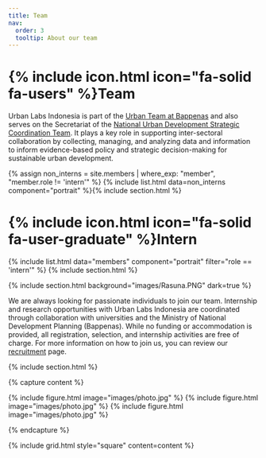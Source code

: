 ```yaml
---
title: Team
nav:
  order: 3
  tooltip: About our team
---
```


# {% include icon.html icon="fa-solid fa-users" %}Team

Urban Labs Indonesia is part of the [Urban Team at Bappenas](https://peraturan.bpk.go.id/Details/316731/permen-ppnkepala-bappenas-no-2-tahun-2025) and also serves on the Secretariat of the [National Urban Development Strategic Coordination Team](https://jdih.bappenas.go.id/peraturan/detailperaturan/2610/keputusan-menteri-ppn-kepala-bappenas-nomor-kep-67-m-ppn-hk-06--tahun-2021#:~:text=KEPUTUSAN%20MENTERI%20PPN/KEPALA%20BAPPENAS,Koordinasi%20Strategis%20Pembangunan%20Perkotaan%20Nasional). It plays a key role in supporting inter-sectoral collaboration by collecting, managing, and analyzing data and information to inform evidence-based policy and strategic decision-making for sustainable urban development.

{% assign non_interns = site.members | where_exp: "member", "member.role != 'intern'" %}
{% include list.html data=non_interns component="portrait" %}{% include section.html %}

# {% include icon.html icon="fa-solid fa-user-graduate" %}Intern
{% include list.html data="members" component="portrait" filter="role == 'intern'" %}
{% include section.html %}

{% include section.html background="images/Rasuna.PNG" dark=true %}

We are always looking for passionate individuals to join our team. Internship and research opportunities with Urban Labs Indonesia are coordinated through collaboration with universities and the Ministry of National Development Planning (Bappenas). While no funding or accommodation is provided, all registration, selection, and internship activities are free of charge. 
For more information on how to join us, you can review our [recruitment](/apply/) page. 

{% include section.html %}

{% capture content %}

{% include figure.html image="images/photo.jpg" %}
{% include figure.html image="images/photo.jpg" %}
{% include figure.html image="images/photo.jpg" %}

{% endcapture %}

{% include grid.html style="square" content=content %}
